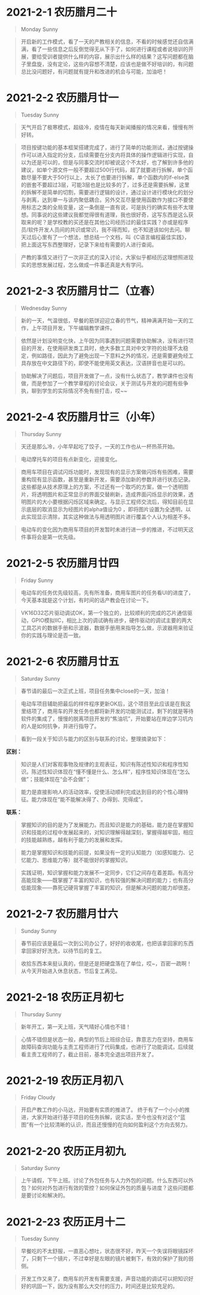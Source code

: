# 2021-2-1 农历腊月二十
> Monday Sunny

> 开启新的工作模式，看了一天的产教相关的信息，不看的时候感觉还自信满满，看了一些信息之后反倒觉得无从下手了，如何进行课程或者说培训的开展，要给受训者提供什么样的内容，展示出什么样的结果？这写问题都在脑子里盘旋，没有定论，这些内容想不清楚，应该也是做不好培训的，有问题总比没问题好，有问题就有提升和改进的机会与可能，加油吧！

# 2021-2-2 农历腊月廿一
> Tuesday Sunny

> 天气开启了极寒模式，超级冷，疫情在每天新闻播报的情况来看，慢慢有所好转。

> 项目按键功能的基本框架搭建完成了，进行了简单的功能测试，通过按键操作可以进入指定的分支，后续需要在分支内将具体的操作逻辑进行实现，自以为还是可以的，但是与同事交流时却被说这个不太好，也了解到许多他的建议，如单个源文件一般不要超过500行代码，超了就要进行拆解，单个函数尽量不要大于50行以上，太长了也要进行拆解，单个函数内的if-else类的嵌套不要超过3层，可能3层也是比较多的了，过多还是需要拆解，这里的拆解不是简单的切割，需要进行逻辑的设计，通过设计进行模块化的划分与剥离，达到单一与该内聚低耦合。另外交互尽量使用函数作为接口不要使用标志之类的全局变量，这一条倒是一直有说，可是执行的确实有些不太理想。同事说的这些建议我都觉得很有道理，我也很好奇，这写东西是这么获取来的呢？是学校教的买还是在其他公司经历过的最佳实践？亦或是程序员/软件开发人员间的共识或常识，我不得而知，也不知道该如何去问。聊天过后心里有了一个想法，想总结一个文档，叫《C语言编程最佳实践》，把上面这写东西整理好，记录下来给有需要的人进行查阅。

> 产教的事情又进行了一次非正式的深入讨论，大家似乎都经历这理想照进现实的思想发展过程，怎么做成一件事还真是大有学问。

# 2021-2-3 农历腊月廿二（立春）
> Wednesday Sunny

> 新的一天，气温很低，早餐的筋饼迎迎立春的节气，精神满满开始一天的工作，上午项目开发，下午编辑教学课件。

> 依然是计划没哟变化快，上午因为同事遇到问题需要协助解决，没有进行项目的开发，在使用研发类工具时，绝大多数工具对中文字符的处理不太稳定，例如路径，因此为了避免出现一下意料之外的情况，还是需要避免经工具存放在中文路径下的，即使不能使用英文表达，汉语拼音也是可以的。

> 协助解决了问题后，项目开发做了一点，没有什么状态了，教学课件也没有做，而是参加了一个教学章程的讨论会议，关于测试与开发的问题有些争执，聊到学生的实际情况不免有些打击，哎~~

# 2021-2-4 农历腊月廿三（小年）
> Thursday Sunny

> 天还是那么冷，小年早起吃了饺子，一天的工作也从一杯热茶开始。

> 电动摩托车的项目有点新变化，迎接变化。

> 商用车项目在调试闪烁功能时，发现现有的显示方案做闪烁有些困难，需要重构现有显示函数，甚至是重新开发，需要添加新的参数并进行状态记录。这些都是从技术原理上的方案，不过还有一个取巧的方案，做一个透明图片，将透明图片和正常显示的界面交替刷新，造成界面闪烁显示的效果，透明图片的大小要根据闪烁区域来确定。与显示工程师交流后，得知目前在显示底层的取消显示为经图片的alpha值设为0 ，即将图片设置为全透明，以此实现显示清除，其实这种做法与用透明图片进行覆盖个人认为相差不多。

> 电动车的变化因为商用车项目的开发暂时未进行进一步的推进，不过明天这件事将会是第一优先级。

# 2021-2-5 农历腊月廿四
> Friday Sunny

> 电动车的任务优先级较高，先有所准备，商用车图片的任务看UI的进度了，今天基本就是这个计划，有时间的话产教会在讨论一下。

> VK16D32芯片驱动调试OK，第一个独立的，比较顺利的完成的芯片通信驱动，GPIO模拟IIC，相比上次的调试确有进步，硬件驱动的调试主要的两大工具芯片的数据手册和示波器，数据手册用来指导怎么做，示波器用来验证你的实践与理论是否一致。

# 2021-2-6 农历腊月廿五
> Saturday Sunny 

> 春节请的最后一次正式上班，项目任务集中close的一天，加油！

> 电动车项目辅助把最后的样件程序更新OK后，这个项目至此应该是在我这里结项了，商用车的开发任务也都将新开发的功能测试过，剩下的就是等待软件的集成了，慢慢的脱离项目开发的“焦油坑”，开始要站在岸边学习坑内的人是如何抗争，并进行指导了。

> 看到一段关于知识与能力的区别与联系的讨论，整理摘录如下：

**区别：**

> 知识是人们对客观事物及规律的主观表征，知识有陈述性知识和程序性知识。陈述性知识体现在“懂不懂是什么、怎么样”，程序性知识体现在“怎么做”；技能体现在“会不会做”；

> 能力是直接影响人的活动效率，促使活动顺利完成达到目的的个性心理特征。能力体现在“能不能解决得了、办得到、完得成”。

**联系：**

> 掌握知识的目的是为了发展能力。而且知识是能力的基础，能力是在掌握知识和技能的过程中发展起来的，对知识理解得越深刻，掌握得越牢固，相应的技能越熟练，越有利于能力的发展和发挥。

> 能力是掌握知识和技能的前提，如果没有一定的认知能力（如感知能力、记忆能力、思维能力等）就不能很好的掌握知识。

> 实践证明，知识掌握和能力发展不一定同步，它们之间存在着差距。有高分高能现象——既掌握了丰富的知识，也有较强的解决问题的能力；也有高分低能现象——靠死记硬背掌握了丰富的知识，但是解决问题的能力却很差。

# 2021-2-7 农历腊月廿六
> Sunday Sunny

> 春节前应该是最后一次到公司办公了，好好的收收尾，也把该拿回家的东西拿回家好好洗洗，以待节后的复工。

> 收拾东西本来挺认真的，但是还是把硬盘落在了单位，哎~，百密一疏啊！从今天开始进入休息状态，节后复工再见。

# 2021-2-18 农历正月初七
> Thursday Sunny

> 新年开工，第一天上班，天气晴好心情也不错！

> 心情不错但是状态一般，典型的节后上班综合征，靠意志力在坚持，商用车故障码查询功能与主责工程师进行了代码集成，也进行了功能调试，后续就看主责工程师的了，截止目前，基本完全退出项目开发了。

# 2021-2-19 农历正月初八
> Friday Cloudy

> 开启产教工作的小马达，开始要有实质的推进了。
> 终于有了一个小小的推进，大家开始进行基于项目的任务拆解，说实话，至今也没有对这个“蓝图”有一个比较清晰的认识，而且还慢慢的在向如何盈利这个方向去努力。

# 2021-2-20 农历正月初九
> Saturday Sunny 

> 上午请假，下午上班。讨论了外包任务与人力外包的问题。什么东西可以外包？如何对外包进行有效的管控？如何保证外包的质量与进度？这些问题都是要讨论和解决的。

# 2021-2-23 农历正月十二
> Tuesday Sunny

> 早餐吃的不太舒服，一直恶心想吐，状态很不好，昨天一个失误将眼镜踩坏了，只剩下一个镜片，不过幸好是左眼的镜片被剩下，有效的保护了我的弱侧。

> 开发工作又来了，商用车的开发有需要支援，声音功能的调试可以把知识好好的巩固一下，因为没有那么大交付的压力，时间还是比较充足的。

